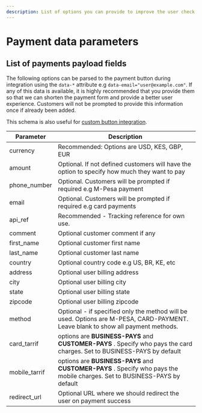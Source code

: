 ```yaml
---
description: List of options you can provide to improve the user check out experience.
---
```


# Payment data parameters

## List of payments payload fields

The following options can be parsed to the payment button during integration using the `data-*` attribute e.g `data-email="user@example.com"`. If any of this data is available, it is highly recommended that you provide them so that we can shorten the payment form and provide a better user experience. Customers will not be prompted to provide this information once if already been added.

This schema is also useful for [custom button integration](using-a-custom-button.md).

| Parameter      | Description                                                                                                                      |
| -------------- | -------------------------------------------------------------------------------------------------------------------------------- |
| currency       | Recommended: Options are USD, KES, GBP, EUR                                                                                      |
| amount         | Optional. If not defined customers will have the option to specify how much they want to pay                                     |
| phone\_number  | Optional. Customers will be prompted if required e.g M-Pesa payment                                                              |
| email          | Optional. Customers will be prompted if required e.g card payments                                                               |
| api\_ref       | Recommended - Tracking reference for own use.                                                                                    |
| comment        | Optional customer comment if any                                                                                                 |
| first\_name    | Optional customer first name                                                                                                     |
| last\_name     | Optional customer last name                                                                                                      |
| country        | Optional country code e.g US, BR, KE, etc                                                                                        |
| address        | Optional user billing address                                                                                                    |
| city           | Optional user billing city                                                                                                       |
| state          | Optional user billing state                                                                                                      |
| zipcode        | Optional user billing zipcode                                                                                                    |
| method         | Optional - if specified only the method will be used. Options are M-PESA, CARD-PAYMENT. Leave blank to show all payment methods. |
| card\_tarrif   | options are **BUSINESS-PAYS** and **CUSTOMER-PAYS** . Specify who pays the card charges. Set to BUSINESS-PAYS by default         |
| mobile\_tarrif | options are **BUSINESS-PAYS** and **CUSTOMER-PAYS** . Specify who pays the mobile charges. Set to BUSINESS-PAYS by default       |
| redirect\_url  | Optional URL where we should redirect the user on payment success                                                                |
